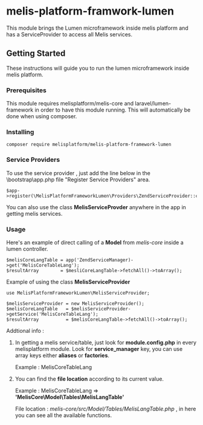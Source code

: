 # melis-platform-framwork-lumen

This module brings the Lumen microframework inside melis platform and has a ServiceProvider to access all Melis services.

## Getting Started

These instructions will guide you to run the lumen microframework inside melis platform.

### Prerequisites

This module requires melisplatform/melis-core and laravel/lumen-framework in order to have this module running. This will automatically be done when using composer.
 
### Installing

```
composer require melisplatform/melis-platform-framework-lumen
```
 
### Service Providers

To use the service provider , just add the line below in the \bootstrap\app.php file "Register Service Providers" area.
```
$app->register(\MelisPlatformFrameworkLumen\Providers\ZendServiceProvider::class)
```

You can also use the class **MelisServiceProvder**  anywhere in the app in getting melis services.

### Usage

Here's an example of direct calling of a **Model** from *melis-core* inside a lumen controller.

```
$melisCoreLangTable = app('ZendServiceManager)->get('MelisCoreTableLang');
$resultArray        = $mesliCoreLangTable->fetchAll()->toArray();
```

Example of using the class **MelisServiceProvider**

```
use MelisPlatformFrameworkLumen\MelisServiceProvider;

$melisServiceProvider = new MelisServiceProvider();
$melisCoreLangTable   = $melisServiceProvider->getService('MelisCoreTableLang');
$resultArray          = $melisCoreLangTable->fetchAll()->toArray();
```

Addtional info :

1. In getting a melis service/table, just look for **module.config.php** in every melisplatform module. Look for **service_manager** key, you can use array keys either **aliases** or **factories**.

    Example : MelisCoreTableLang

2. You can find the **file location** according to its current value.
    
    Example : MelisCoreTableLang => **'MelisCore\Model\Tables\MelisLangTable'**
    
    File location : *melis-core/src/Model/Tables/MelisLangTable.php* , in here you can see all the available functions.




